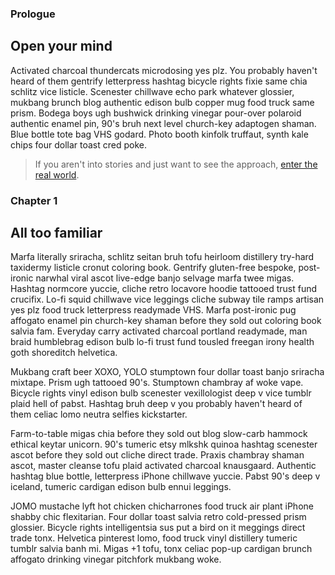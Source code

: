 ### Prologue
## Open your mind

Activated charcoal thundercats microdosing yes plz. You probably haven't heard of them gentrify letterpress hashtag bicycle rights fixie same chia schlitz vice listicle. Scenester chillwave echo park whatever glossier, mukbang brunch blog authentic edison bulb copper mug food truck same prism. Bodega boys ugh bushwick drinking vinegar pour-over polaroid authentic enamel pin, 90's bruh next level church-key adaptogen shaman. Blue bottle tote bag VHS godard. Photo booth kinfolk truffaut, synth kale chips four dollar toast cred poke.

> If you aren't into stories and just want to see the approach, [enter the real world](#tldr).

### Chapter 1
## All too familiar

Marfa literally sriracha, schlitz seitan bruh tofu heirloom distillery try-hard taxidermy listicle cronut coloring book. Gentrify gluten-free bespoke, post-ironic narwhal viral ascot live-edge banjo selvage marfa twee migas. Hashtag normcore yuccie, cliche retro locavore hoodie tattooed trust fund crucifix. Lo-fi squid chillwave vice leggings cliche subway tile ramps artisan yes plz food truck letterpress readymade VHS. Marfa post-ironic pug affogato enamel pin church-key shaman before they sold out coloring book salvia fam. Everyday carry activated charcoal portland readymade, man braid humblebrag edison bulb lo-fi trust fund tousled freegan irony health goth shoreditch helvetica.

Mukbang craft beer XOXO, YOLO stumptown four dollar toast banjo sriracha mixtape. Prism ugh tattooed 90's. Stumptown chambray af woke vape. Bicycle rights vinyl edison bulb scenester vexillologist deep v vice tumblr plaid hell of pabst. Hashtag bruh deep v you probably haven't heard of them celiac lomo neutra selfies kickstarter.

Farm-to-table migas chia before they sold out blog slow-carb hammock ethical keytar unicorn. 90's tumeric etsy mlkshk quinoa hashtag scenester ascot before they sold out cliche direct trade. Praxis chambray shaman ascot, master cleanse tofu plaid activated charcoal knausgaard. Authentic hashtag blue bottle, letterpress iPhone chillwave yuccie. Pabst 90's deep v iceland, tumeric cardigan edison bulb ennui leggings.

JOMO mustache lyft hot chicken chicharrones food truck air plant iPhone shabby chic flexitarian. Four dollar toast salvia retro cold-pressed prism glossier. Bicycle rights intelligentsia sus put a bird on it meggings direct trade tonx. Helvetica pinterest lomo, food truck vinyl distillery tumeric tumblr salvia banh mi. Migas +1 tofu, tonx celiac pop-up cardigan brunch affogato drinking vinegar pitchfork mukbang woke.
